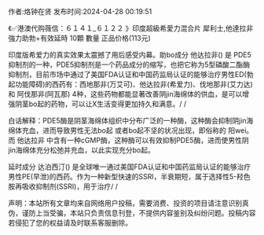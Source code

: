 <p>作者:烙钟在贤 发布时间:2024-04-28 00:19:51</p>
<p>《✅港澳代购薇信：６１４１_６１２２ 》印度超級希愛力混合片 犀利士,他達拉非 強力助勃+有效延時 10顆 數量 正品价格(113元) </p>
									<p>   印度版希爱力的真实效果太震撼了用后感受内幕。助bo成分 他达拉非() 是 PDE5抑制剂的一种，PDE5抑制剂是一个药品成分的缩写，也把它称为5型磷酸二酯酶抑制剂，目前市场中通过了美国FDA认证和中国药监局认证的能够治疗男性ED(勃起功能障碍)的西药有：西地那非(万艾可)、他达拉非(希爱力)、伐地那非(艾力达) 和 阿伐那非(阿瓦那) 4种，这些药物都能显著改善阴jin海绵体的供血，是可以增强阴茎bo起的药物，可以让X生活变得更加持久和满意。/ / </p><p></p><p>白话解释：PDE5酶是阴茎海绵体组织中分布广泛的一种酶，这种酶会抑制阴jin海绵体充血，进而导致男性无法bo起 或者bo起不坚的状况出现，即俗称的 阳wei。而 他达拉非 中含有一种cGMP酶，这种酶可以有效抑制PDE5酶，进而使男性阴jin海绵体充分松弛并充血，以此实现充分bo起。</p><p></p><p>延时成分 达泊西汀() 是全球唯一通过美国FDA认证和中国药监局认证的能够治疗男性PE(早泄)的西药。作为一种新型快速的SSRI，半衰期短，属于选择性5-羟色胺再吸收抑制剂(SSRI)，用于治疗/ / </p>				声明：本站所有文章均来自网络用户投稿，需要消费、投资的项目请注意识别真伪，谨防上当受骗，本站只负责信息刊登，不提供内容鉴别及纠纷问题。投稿内容若侵犯了您的权益请及时联系客服删除。				
